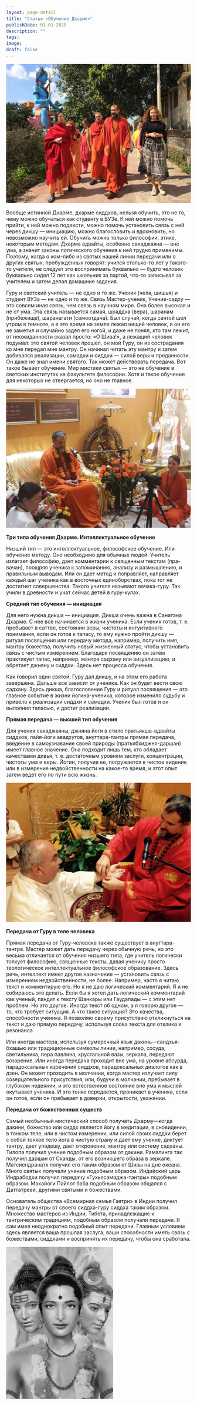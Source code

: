 ```yaml
---
layout: page-detail
title: "Статья «Обучение Дхарме»"
publishDate: 01-01-2025
description: ""
tags:
image:
draft: false
---
```


![Шри Гуру Свами Вишнудевананда Гири](/upload/medialibrary/a83/a8375d7f66728dd6dbd8079d9a5c527a.jpg "Шри Гуру Свами Вишнудевананда Гири") 

  
 Вообще истинной Дхарме, дхарме сиддхов, нельзя обучить, это не то, чему можно обучаться как студенту в ВУЗе. К ней можно помочь прийти, к ней можно подвести, можно помочь установить связь с ней через дикшу — инициацию, можно благословить и вдохновить, но невозможно научить ей. Обучить можно только философии, этике, некоторым методам. Дхарма адвайты, особенно сахаджаяна — вне ума, а значит законы логического обучения к ней трудно применимы. Поэтому, когда о ком-либо из святых нашей линии передачи или о других святых, пробужденных говорят: учился столько-то лет у такого-то учителя, не следует это воспринимать буквально — будто человек буквально сидел 12 лет как школьник за партой, что-то записывал за учителем и затем делал домашние задания. 

 Гуру и светский учитель — не одно и то же. Ученик (чела, шишья) и студент ВУЗа — не одно и то же. Связь Мастер-ученик, Учение-садху — это совсем иная связь, чем связь в научном мире. Она более высокая и не от ума. Эта связь называется самая, шраддха (вера), шаранам (прибежище), шаранагати (самоотдача). Был случай, когда святой шел утром в темноте, а в это время на земле лежал нищий человек, и он его не заметил и случайно задел его ногой, и даже не понял, кто там лежит, от неожиданности сказал просто: «О Шива!», а лежащий человек подумал: это святой человек прошел, он мой Гуру, он из сострадания ко мне передал мне мантру. Он начинал читать эту мантру и затем добивался реализации, самадхи и сиддхи — силой веры и преданности. Он даже не знал имени святого. Так может действовать передача. Вот такое бывает обучение. Мир мистики святых — это не обучение в светских институтах на факультете философии. Хотя и такое обучение для некоторых не отвергается, но оно не главное.   

  
![Шри Гуру Свами Вишнудевананда Гири](/upload/medialibrary/d50/d50ac820c5dd54a3f980a1a3b56f6265.jpg "Шри Гуру Свами Вишнудевананда Гири")  
  
  
**Три типа обучения Дхарме. Интеллектуальное обучение** 

 Низший тип — это интеллектуальное, философское обучение. Или обучение методу. Оно необходимо для обычных людей. Учитель излагает философию, дает комментарии к священным текстам (пра-вачан), поощряя ученика к запоминанию, анализу и размышлению, и правильным выводам. Или он дает метод и поправляет, направляет каждый шаг ученика как в восточных единоборствах, пока тот не достигнет совершенства. Такого учителя называют вачака-гуру. Так учили в древности и учат сейчас детей в гуру-кулах. 

  
**Средний тип обучения — инициация** 

 Для него нужна дикша — инициация. Дикша очень важна в Санатана Дхарме. С нее все начинается в жизни ученика. Если ученик готов, т. е. пребывает в саттве, состоянии веры, чистоты и интуитивного понимания, если он готов к тапасу, то ему нужно пройти дикшу — ритуал посвящения или передачу метода, например, получить имя, мантру божества, получить новый жизненный статус, чтобы установить связь с чистым измерением. Благодаря посвящению он затем практикует тапас, например, мантра садхану или визуализацию, и обретает джняну и сиддхи. Здесь нет процесса обучения. 

 Как говорил один святой: Гуру дал дикшу, и на этом его работа завершена. Дальше все зависит от ученика. Как он будет вести свою садхану. Здесь дикша, благословение Гуру и ритуал посвящения — это главное событие в жизни йогина-ученика, которое изменило судьбу и привело к реализации сиддхи и самадхи. Ученик был готов и он выполнил тапасью, и достиг реализации. 

  
**Прямая передача — высший тип обучения** 

 Для учения сахаджаяны, джняна йоги в стиле пратьякша-адвайты сиддхов, лайя-йоги авадхутов, ануттара-тантры прямая передача, введение в самоузнавание своей природы (пратьябхиджня-даршан) имеет главное значение. Она подходит лишь тем, кто обладает качествами дивья, т. е. достаточным уровнем заслуги, концентрации, чистоты ума и веры. Йогин, получив ее, погружается в чистое видение или в измерение недвойственности на какое-то время, и этот опыт затем ведет его по пути всю жизнь.   
  
![Шри Гуру Свами Вишнудевананда Гири](/upload/medialibrary/4c7/4c770a5f5d2bf2c1dfde736612590255.jpg "Шри Гуру Свами Вишнудевананда Гири")  
  
  
**Передача от Гуру в теле человека** 

 Прямая передача от Гуру-человека также существует в ануттара-тантре. Мастер может дать передачу через обычную речь, но это весьма отличается от обучения низшего типа, где учитель логически толкует философию, священные тексты, давая ученику просто теологическое интеллектуальное философское образование. Здесь речь, интеллект имеет другое назначение — установить связь с измерением недвойственности, не более. Например, часто я читаю текст и комментирую его. Но я не даю логический комментарий. Я и не собираюсь это делать. Если бы я хотел дать логический комментарий как ученый, пандит к тексту Шанкары или Гаудапады — с этим нет проблем. Но это другое. Иногда текст об одном, а я говорю другое — то, что требует ситуация. А что такое ситуация? Это качества, способности ученика. Я позволяю своему присутствию откликнуться на текст и даю прямую передачу, используя слова текста для отклика и резонанса. 

 Или иногда мастера, используя сумеречный язык дакинь—сандхья-бхашью или традиционные символы линии, например, сосуда, светильника, пера павлина, хрустальной вазы, зеркала, передают воззрение. Или иногда передача проходит вне ума, на уровне абсурда, парадоксальных изречений сиддхов, парадоксальных диалогов как в дзен. Он может проходить в молчании, когда мастер излучает силу созерцательного присутствия, или, будучи в молчании, пребывает в глубоком недеянии, и это естественное состояние вне ума и мыслей окутывает ученика. И это тонко передается, проникает в ученика, если он готов, если он пребывает в доверии, открытости, уважении. 

  
**Передача от божественных существ** 

 Самый необычный мистический способ получать Дхарму—когда дакини, божество или сиддх является йогу в медитации, в сновидении, в тонком теле, или в чистом измерении, или силой своих сиддхи берет с собой тонкое тело йога в чистую страну и дает ему учение, диктует тантру, дает упадешу, дает откровение, мантру или систему садханы. Тилопа получил учение подобным образом от дакини. Рамалинга так получил даршан от Сканды, от его возникшего образа в зеркале. Матсиендранатх получил его таким образом от Шивы на дне океана. Много святых получали учение подобным образом. Индийский царь Индрабодхи получил передачу «Гухьясамаджа-тантры» подобным образом. Махайоги Пайлот баба подобным образом общался с Даттатреей, другими святыми и божествами. 

 Основатель общества «Всемирная семья Гаятри» в Индии получил передачу мантры от своего сиддха-гуру сиддха таким образом. Множество мастеров из Индии, Тибета, принадлежащие к тантрическим традициям, подобным образом получали передачи. Я сам имел неоднократно подобный опыт передачи. Главным условием здесь является ваша прошлая заслуга, ваши способности иметь связь с божествами, сиддхами и воспринять их передачу, чтобы она сработала.  

![Даттатрея](/upload/medialibrary/df7/df7b061f20fc925608c63d23f65f3910.jpg "Даттатрея") 

  
